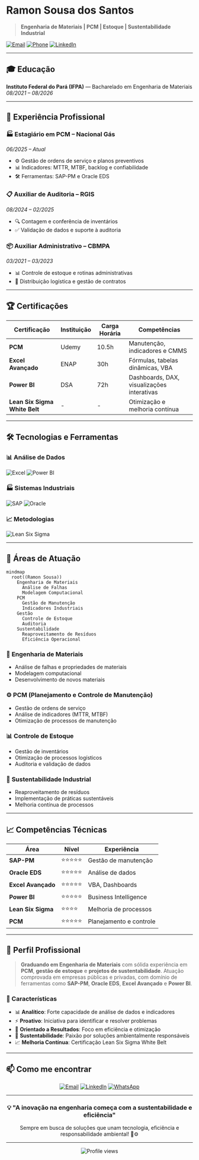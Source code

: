 # Ramon Sousa dos Santos

> **Engenharia de Materiais | PCM | Estoque | Sustentabilidade Industrial**

[![Email](https://img.shields.io/badge/Email-ramonsousa1301%40gmail.com-blue?style=flat-square&logo=gmail)](mailto:ramonsousa1301@gmail.com)
[![Phone](https://img.shields.io/badge/Phone-%2B55%2091%2098235--1323-green?style=flat-square&logo=whatsapp)](tel:+5591982351323)
[![LinkedIn](https://img.shields.io/badge/LinkedIn-ramon--sousa--977b5b248-0077B5?style=flat-square&logo=linkedin)](https://www.linkedin.com/in/ramon-sousa-977b5b248/)

---

## 🎓 Educação

**Instituto Federal do Pará (IFPA)** — Bacharelado em Engenharia de Materiais  
*08/2021 – 08/2026*

---

## 💼 Experiência Profissional

### 🏭 Estagiário em PCM – Nacional Gás
*06/2025 – Atual*

- ⚙️ Gestão de ordens de serviço e planos preventivos
- 📊 Indicadores: MTTR, MTBF, backlog e confiabilidade
- 🛠️ Ferramentas: SAP-PM e Oracle EDS

### 📋 Auxiliar de Auditoria – RGIS
*08/2024 – 02/2025*

- 🔍 Contagem e conferência de inventários
- ✅ Validação de dados e suporte à auditoria

### 📦 Auxiliar Administrativo – CBMPA
*03/2021 – 03/2023*

- 📊 Controle de estoque e rotinas administrativas
- 🚚 Distribuição logística e gestão de contratos

---

## 🏆 Certificações

| Certificação | Instituição | Carga Horária | Competências |
|--------------|-------------|---------------|--------------|
| **PCM** | Udemy | 10.5h | Manutenção, indicadores e CMMS |
| **Excel Avançado** | ENAP | 30h | Fórmulas, tabelas dinâmicas, VBA |
| **Power BI** | DSA | 72h | Dashboards, DAX, visualizações interativas |
| **Lean Six Sigma White Belt** | - | - | Otimização e melhoria contínua |

---

## 🛠️ Tecnologias e Ferramentas

### 📊 Análise de Dados
![Excel](https://img.shields.io/badge/Excel-217346?style=for-the-badge&logo=microsoft-excel&logoColor=white)
![Power BI](https://img.shields.io/badge/Power_BI-F2C811?style=for-the-badge&logo=powerbi&logoColor=black)

### 🏭 Sistemas Industriais
![SAP](https://img.shields.io/badge/SAP--PM-0FAAFF?style=for-the-badge&logo=sap&logoColor=white)
![Oracle](https://img.shields.io/badge/Oracle_EDS-F80000?style=for-the-badge&logo=oracle&logoColor=white)

### 📈 Metodologias
![Lean Six Sigma](https://img.shields.io/badge/Lean_Six_Sigma-White_Belt-success?style=for-the-badge)

---

## 🎯 Áreas de Atuação

```mermaid
mindmap
  root((Ramon Sousa))
    Engenharia de Materiais
      Análise de Falhas
      Modelagem Computacional
    PCM
      Gestão de Manutenção
      Indicadores Industriais
    Gestão
      Controle de Estoque
      Auditoria
    Sustentabilidade
      Reaproveitamento de Resíduos
      Eficiência Operacional
```

### 🔬 **Engenharia de Materiais**
- Análise de falhas e propriedades de materiais
- Modelagem computacional
- Desenvolvimento de novos materiais

### ⚙️ **PCM (Planejamento e Controle de Manutenção)**
- Gestão de ordens de serviço
- Análise de indicadores (MTTR, MTBF)
- Otimização de processos de manutenção

### 📊 **Controle de Estoque**
- Gestão de inventários
- Otimização de processos logísticos
- Auditoria e validação de dados

### 🌱 **Sustentabilidade Industrial**
- Reaproveitamento de resíduos
- Implementação de práticas sustentáveis
- Melhoria contínua de processos

---

## 📈 Competências Técnicas

<div align="center">

| Área | Nível | Experiência |
|------|-------|-------------|
| **SAP-PM** | ⭐⭐⭐⭐⭐ | Gestão de manutenção |
| **Oracle EDS** | ⭐⭐⭐⭐⭐ | Análise de dados |
| **Excel Avançado** | ⭐⭐⭐⭐⭐ | VBA, Dashboards |
| **Power BI** | ⭐⭐⭐⭐⭐ | Business Intelligence |
| **Lean Six Sigma** | ⭐⭐⭐⭐ | Melhoria de processos |
| **PCM** | ⭐⭐⭐⭐⭐ | Planejamento e controle |

</div>

---

## 🎯 Perfil Profissional

> **Graduando em Engenharia de Materiais** com sólida experiência em **PCM**, **gestão de estoque** e **projetos de sustentabilidade**. Atuação comprovada em empresas públicas e privadas, com domínio de ferramentas como **SAP-PM**, **Oracle EDS**, **Excel Avançado** e **Power BI**.

### 🚀 Características
- 📊 **Analítico**: Forte capacidade de análise de dados e indicadores
- ⚡ **Proativo**: Iniciativa para identificar e resolver problemas
- 🎯 **Orientado a Resultados**: Foco em eficiência e otimização
- 🌱 **Sustentabilidade**: Paixão por soluções ambientalmente responsáveis
- 📈 **Melhoria Contínua**: Certificação Lean Six Sigma White Belt

---

## 📫 Como me encontrar

<div align="center">

[![Email](https://img.shields.io/badge/-Email-D14836?style=for-the-badge&logo=gmail&logoColor=white)](mailto:ramonsousa1301@gmail.com)
[![LinkedIn](https://img.shields.io/badge/-LinkedIn-0077B5?style=for-the-badge&logo=linkedin&logoColor=white)](https://www.linkedin.com/in/ramon-sousa-977b5b248/)
[![WhatsApp](https://img.shields.io/badge/-WhatsApp-25D366?style=for-the-badge&logo=whatsapp&logoColor=white)](tel:+5591982351323)

</div>

---

<div align="center">
  <h3>💡 "A inovação na engenharia começa com a sustentabilidade e eficiência"</h3>
  <p>Sempre em busca de soluções que unam tecnologia, eficiência e responsabilidade ambiental! 🌱⚙️</p>
</div>

---

<div align="center">
  <img src="https://komarev.com/ghpvc/?username=seu-usuario&color=blue&style=flat-square&label=Visualizações+do+Perfil" alt="Profile views"/>
</div>
